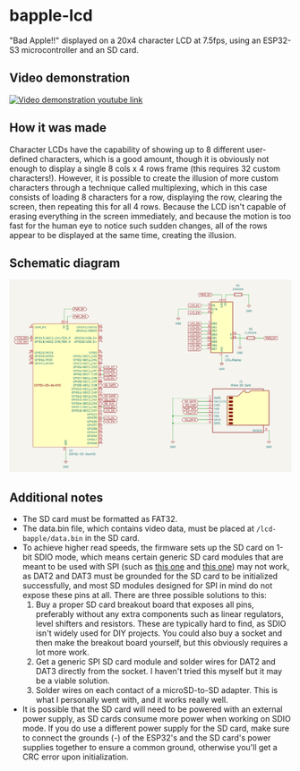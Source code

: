 # bapple-lcd

"Bad Apple!!" displayed on a 20x4 character LCD at 7.5fps, using an ESP32-S3 microcontroller and an SD card.

## Video demonstration

[![Video demonstration youtube link](https://img.youtube.com/vi/1qkPiyD7dIM/0.jpg)](https://www.youtube.com/watch?v=1qkPiyD7dIM)

## How it was made

Character LCDs have the capability of showing up to 8 different user-defined characters, which is a good amount, though it is obviously not enough to display a single 8 cols x 4 rows frame (this requires 32 custom characters!). However, it is possible to create the illusion of more custom characters through a technique called multiplexing, which in this case consists of loading 8 characters for a row, displaying the row, clearing the screen, then repeating this for all 4 rows. Because the LCD isn't capable of erasing everything in the screen immediately, and because the motion is too fast for the human eye to notice such sudden changes, all of the rows appear to be displayed at the same time, creating the illusion.

## Schematic diagram

![Schematic diagram of the project](./media/bapple-schematic.png)

## Additional notes

- The SD card must be formatted as FAT32.
- The data.bin file, which contains video data, must be placed at `/lcd-bapple/data.bin` in the SD card.
- To achieve higher read speeds, the firmware sets up the SD card on 1-bit SDIO mode, which means certain generic SD card modules that are meant to be used with SPI (such as [this one](https://www.mreeco.com/DataImages/Products/637719080476634797_1large.webp) and [this one](https://www.robotpark.com/image/cache/data/PRO/91412/91412-SD-Card-Module-pic01-700x700.PNG)) may not work, as DAT2 and DAT3 must be grounded for the SD card to be initialized successfully, and most SD modules designed for SPI in mind do not expose these pins at all. There are three possible solutions to this:
  1. Buy a proper SD card breakout board that exposes all pins, preferably without any extra components such as linear regulators, level shifters and resistors. These are typically hard to find, as SDIO isn't widely used for DIY projects. You could also buy a socket and then make the breakout board yourself, but this obviously requires a lot more work.
  2. Get a generic SPI SD card module and solder wires for DAT2 and DAT3 directly from the socket. I haven't tried this myself but it may be a viable solution.
  3. Solder wires on each contact of a microSD-to-SD adapter. This is what I personally went with, and it works really well.
- It is possible that the SD card will need to be powered with an external power supply, as SD cards consume more power when working on SDIO mode. If you do use a different power supply for the SD card, make sure to connect the grounds (-) of the ESP32's and the SD card's power supplies together to ensure a common ground, otherwise you'll get a CRC error upon initialization.
